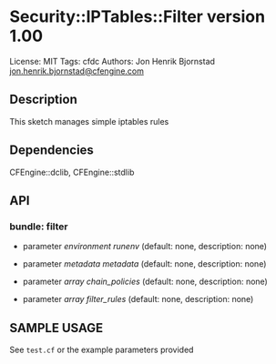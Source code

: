 # Security::IPTables::Filter version 1.00

License: MIT
Tags: cfdc
Authors: Jon Henrik Bjornstad <jon.henrik.bjornstad@cfengine.com>

## Description
This sketch manages simple iptables rules

## Dependencies
CFEngine::dclib, CFEngine::stdlib

## API
### bundle: filter
* parameter _environment_ *runenv* (default: none, description: none)

* parameter _metadata_ *metadata* (default: none, description: none)

* parameter _array_ *chain_policies* (default: none, description: none)

* parameter _array_ *filter_rules* (default: none, description: none)


## SAMPLE USAGE
See `test.cf` or the example parameters provided

